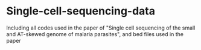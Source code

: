 # Single-cell-sequencing-data
Including all codes used in the paper of "Single cell sequencing of the small and AT-skewed genome of malaria parasites", and bed files used in the paper
